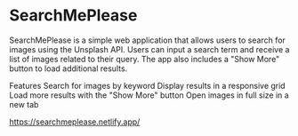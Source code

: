 # SearchMePlease
SearchMePlease is a simple web application that allows users to search for images using the Unsplash API. Users can input a search term and receive a list of images related to their query. The app also includes a "Show More" button to load additional results.

Features
Search for images by keyword
Display results in a responsive grid
Load more results with the "Show More" button
Open images in full size in a new tab

https://searchmeplease.netlify.app/
